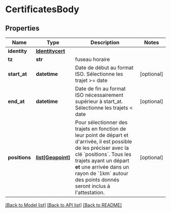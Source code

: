 # CertificatesBody

## Properties
Name | Type | Description | Notes
------------ | ------------- | ------------- | -------------
**identity** | [**Identitycert**](Identitycert.md) |  | 
**tz** | **str** | fuseau horaire | 
**start_at** | **datetime** | Date de début au format ISO. Sélectionne les trajet &gt;&#x3D; date | [optional] 
**end_at** | **datetime** | Date de fin au format ISO nécessairement supérieur à start_at. Sélectionne les trajets &lt; date | [optional] 
**positions** | [**list[Geopoint]**](Geopoint.md) | Pour sélectionner des trajets en fonction de leur point de départ et d&#x27;arrivée, il est possible de les préciser avec la clé &#x60;positions&#x60;. Tous les trajets ayant un départ **et** une arrivée dans un rayon de &#x60;1km&#x60; autour des points donnés seront inclus à l&#x27;attestation.  | [optional] 

[[Back to Model list]](../README.md#documentation-for-models) [[Back to API list]](../README.md#documentation-for-api-endpoints) [[Back to README]](../README.md)

